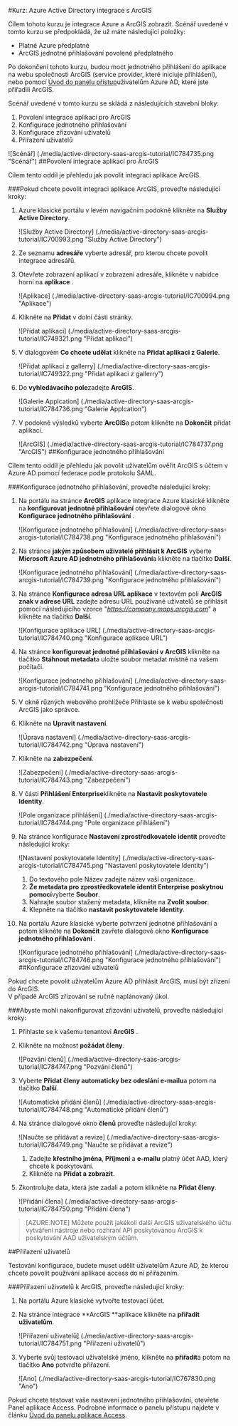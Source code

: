 <properties 
    pageTitle="Kurz: Azure Active Directory integrace s ArcGIS | Microsoft Azure" 
    description="Naučte se používat ArcGIS s Azure Active Directory povolit jednotné přihlašování, automatické vytváření a další!" 
    services="active-directory" 
    authors="jeevansd"  
    documentationCenter="na" 
    manager="femila"/>
<tags 
    ms.service="active-directory" 
    ms.devlang="na" 
    ms.topic="article" 
    ms.tgt_pltfrm="na" 
    ms.workload="identity" 
    ms.date="09/29/2016" 
    ms.author="jeedes" />

#<a name="tutorial-azure-active-directory-integration-with-arcgis"></a>Kurz: Azure Active Directory integrace s ArcGIS

Cílem tohoto kurzu je integrace Azure a ArcGIS zobrazit. Scénář uvedené v tomto kurzu se předpokládá, že už máte následující položky:

-   Platné Azure předplatné
-   ArcGIS jednotné přihlašování povolené předplatného

Po dokončení tohoto kurzu, budou moct jednotného přihlášení do aplikace na webu společnosti ArcGIS (service provider, které iniciuje přihlášení), nebo pomocí [Úvod do panelu přístup](active-directory-saas-access-panel-introduction.md)uživatelům Azure AD, které jste přiřadili ArcGIS.

Scénář uvedené v tomto kurzu se skládá z následujících stavební bloky:

1.  Povolení integrace aplikací pro ArcGIS
2.  Konfigurace jednotného přihlašování
3.  Konfigurace zřizování uživatelů
4.  Přiřazení uživatelů

![Scénář] (./media/active-directory-saas-arcgis-tutorial/IC784735.png "Scénář")
##<a name="enabling-the-application-integration-for-arcgis"></a>Povolení integrace aplikací pro ArcGIS

Cílem tento oddíl je přehledu jak povolit integraci aplikace ArcGIS.

###<a name="to-enable-the-application-integration-for-arcgis-perform-the-following-steps"></a>Pokud chcete povolit integraci aplikace ArcGIS, proveďte následující kroky:

1.  Azure klasické portálu v levém navigačním podokně klikněte na **Služby Active Directory**.

    ![Služby Active Directory] (./media/active-directory-saas-arcgis-tutorial/IC700993.png "Služby Active Directory")

2.  Ze seznamu **adresáře** vyberte adresář, pro kterou chcete povolit integrace adresářů.

3.  Otevřete zobrazení aplikací v zobrazení adresáře, klikněte v nabídce horní na **aplikace** .

    ![Aplikace] (./media/active-directory-saas-arcgis-tutorial/IC700994.png "Aplikace")

4.  Klikněte na **Přidat** v dolní části stránky.

    ![Přidat aplikaci] (./media/active-directory-saas-arcgis-tutorial/IC749321.png "Přidat aplikaci")

5.  V dialogovém **Co chcete udělat** klikněte na **Přidat aplikaci z Galerie**.

    ![Přidat aplikaci z gallerry] (./media/active-directory-saas-arcgis-tutorial/IC749322.png "Přidat aplikaci z gallerry")

6.  Do **vyhledávacího pole**zadejte **ArcGIS**.

    ![Galerie Applcation] (./media/active-directory-saas-arcgis-tutorial/IC784736.png "Galerie Applcation")

7.  V podokně výsledků vyberte **ArcGIS**a potom klikněte na **Dokončit** přidat aplikaci.

    ![ArcGIS] (./media/active-directory-saas-arcgis-tutorial/IC784737.png "ArcGIS")
##<a name="configuring-single-sign-on"></a>Konfigurace jednotného přihlašování

Cílem tento oddíl je přehledu jak povolit uživatelům ověřit ArcGIS s účtem v Azure AD pomocí federace podle protokolu SAML.

###<a name="to-configure-single-sign-on-perform-the-following-steps"></a>Konfigurace jednotného přihlašování, proveďte následující kroky:

1.  Na portálu na stránce **ArcGIS** aplikace integrace Azure klasické klikněte na **konfigurovat jednotné přihlašování** otevřete dialogové okno **Konfigurace jednotného přihlašování** .

    ![Konfigurace jednotného přihlašování] (./media/active-directory-saas-arcgis-tutorial/IC784738.png "Konfigurace jednotného přihlašování")

2.  Na stránce **jakým způsobem uživatelé přihlásit k ArcGIS** vyberte **Microsoft Azure AD jednotného přihlašování**a klikněte na tlačítko **Další**.

    ![Konfigurace jednotného přihlašování] (./media/active-directory-saas-arcgis-tutorial/IC784739.png "Konfigurace jednotného přihlašování")

3.  Na stránce **Konfigurace adresa URL aplikace** v textovém poli **ArcGIS znak v adrese URL** zadejte adresu URL používané uživatelů se přihlásit pomocí následujícího vzorce "*https://company.maps.arcgis.com*" a klikněte na tlačítko **Další**.

    ![Konfigurace aplikace URL] (./media/active-directory-saas-arcgis-tutorial/IC784740.png "Konfigurace aplikace URL")

4.  Na stránce **konfigurovat jednotné přihlašování v ArcGIS** klikněte na tlačítko **Stáhnout metadat**a uložte soubor metadat místně na vašem počítači.

    ![Konfigurace jednotného přihlašování] (./media/active-directory-saas-arcgis-tutorial/IC784741.png "Konfigurace jednotného přihlašování")

5.  V okně různých webového prohlížeče Přihlaste se k webu společnosti ArcGIS jako správce.

6.  Klikněte na **Upravit nastavení**.

    ![Úprava nastavení] (./media/active-directory-saas-arcgis-tutorial/IC784742.png "Úprava nastavení")

7.  Klikněte na **zabezpečení**.

    ![Zabezpečení] (./media/active-directory-saas-arcgis-tutorial/IC784743.png "Zabezpečení")

8.  V části **Přihlášení Enterprise**klikněte na **Nastavit poskytovatele Identity**.

    ![Pole organizace přihlášení] (./media/active-directory-saas-arcgis-tutorial/IC784744.png "Pole organizace přihlášení")

9.  Na stránce konfigurace **Nastavení zprostředkovatele identit** proveďte následující kroky:

    ![Nastavení poskytovatele Identity] (./media/active-directory-saas-arcgis-tutorial/IC784745.png "Nastavení poskytovatele Identity")

    1.  Do textového pole Název zadejte název vaší organizace.
    2.  **Že metadata pro zprostředkovatele identit Enterprise poskytnou pomocí**vyberte **Soubor**.
    3.  Nahrajte soubor stažený metadata, klikněte na **Zvolit soubor**.
    4.  Klepněte na tlačítko **nastavit poskytovatele Identity**.

10. Na portálu Azure klasické vyberte potvrzení jednotné přihlašování a potom klikněte na **Dokončit** zavřete dialogové okno **Konfigurace jednotného přihlašování** .

    ![Konfigurace jednotného přihlašování] (./media/active-directory-saas-arcgis-tutorial/IC784746.png "Konfigurace jednotného přihlašování")
##<a name="configuring-user-provisioning"></a>Konfigurace zřizování uživatelů

Pokud chcete povolit uživatelům Azure AD přihlásit ArcGIS, musí být zřízení do ArcGIS.  
V případě ArcGIS zřizování se ručně naplánovaný úkol.

###<a name="to-configure-user-provisioning-perform-the-following-steps"></a>Abyste mohli nakonfigurovat zřizování uživatelů, proveďte následující kroky:

1.  Přihlaste se k vašemu tenantovi **ArcGIS** .

2.  Klikněte na možnost **požádat členy**.

    ![Pozvání členů] (./media/active-directory-saas-arcgis-tutorial/IC784747.png "Pozvání členů")

3.  Vyberte **Přidat členy automaticky bez odeslání e-mailu**a potom na tlačítko **Další**.

    ![Automatické přidání členů] (./media/active-directory-saas-arcgis-tutorial/IC784748.png "Automatické přidání členů")

4.  Na stránce dialogové okno **členů** proveďte následující kroky:

    ![Naučte se přidávat a revize] (./media/active-directory-saas-arcgis-tutorial/IC784749.png "Naučte se přidávat a revize")

    1.  Zadejte **křestního jména**, **Příjmení** a **e-mailu** platný účet AAD, který chcete k poskytování.
    2.  Klikněte na **Přidat a zobrazit**.

5.  Zkontrolujte data, která jste zadali a potom klikněte na **Přidat členy**.

    ![Přidání člena] (./media/active-directory-saas-arcgis-tutorial/IC784750.png "Přidání člena")

>[AZURE.NOTE] Můžete použít jakékoli další ArcGIS uživatelského účtu vytváření nástroje nebo rozhraní API poskytovanou ArcGIS k poskytování AAD uživatelským účtům.

##<a name="assigning-users"></a>Přiřazení uživatelů

Testování konfigurace, budete muset udělit uživatelům Azure AD, že kterou chcete povolit používání aplikace access do ní přiřazením.

###<a name="to-assign-users-to-arcgis-perform-the-following-steps"></a>Přiřazení uživatelů k ArcGIS, proveďte následující kroky:

1.  Na portálu Azure klasické vytvořte testovací účet.

2.  Na stránce integrace **ArcGIS **aplikace klikněte na **přiřadit uživatelům**.

    ![Přiřazení uživatelů] (./media/active-directory-saas-arcgis-tutorial/IC784751.png "Přiřazení uživatelů")

3.  Vyberte svůj testovací uživatelské jméno, klikněte na **přiřadit**a potom na tlačítko **Ano** potvrďte přiřazení.

    ![Ano] (./media/active-directory-saas-arcgis-tutorial/IC767830.png "Ano")

Pokud chcete testovat vaše nastavení jednotného přihlašování, otevřete Panel aplikace Access. Podrobné informace o panelu přístupu najdete v článku [Úvod do panelu aplikace Access](active-directory-saas-access-panel-introduction.md).
